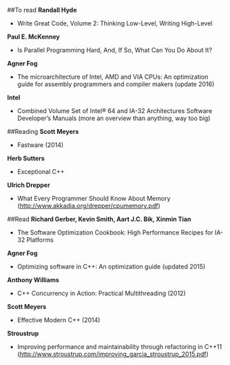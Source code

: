 ##To read
**Randall Hyde**
- Write Great Code, Volume 2: Thinking Low-Level, Writing High-Level


**Paul E. McKenney**
- Is Parallel Programming Hard, And, If So, What Can You Do About It?


**Agner Fog**
- The microarchitecture of Intel, AMD and VIA CPUs: An optimization guide for assembly programmers and compiler makers (update 2016)


**Intel**
- Combined Volume Set of Intel® 64 and IA-32 Architectures Software Developer’s Manuals (more an overview than anything, way too big)

##Reading
**Scott Meyers**
- Fastware (2014)


**Herb Sutters**
- Exceptional C++


**Ulrich Drepper**
- What Every Programmer Should Know About Memory (http://www.akkadia.org/drepper/cpumemory.pdf)


##Read
**Richard Gerber, Kevin Smith, Aart J.C. Bik, Xinmin Tian**
- The Software Optimization Cookbook: High Performance Recipes for IA-32 Platforms


**Agner Fog**
- Optimizing software in C++: An optimization guide (updated 2015)


**Anthony Williams**
- C++ Concurrency in Action: Practical Multithreading (2012)


**Scott Meyers**
- Effective Modern C++ (2014)


**Stroustrup**
- Improving performance and maintainability through refactoring in C++11 (http://www.stroustrup.com/improving_garcia_stroustrup_2015.pdf)
